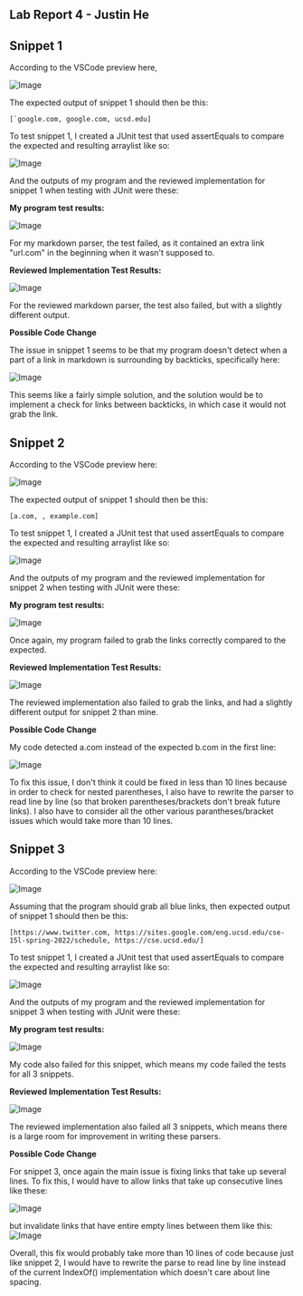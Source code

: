 ## Lab Report 4 - Justin He

## Snippet 1 

According to the VSCode preview here,

![Image](report4pictures/snippet1preview.png)


The expected output of snippet 1 should then be this:

    [`google.com, google.com, ucsd.edu]

To test snippet 1, I created a JUnit test that used assertEquals to compare the expected and resulting arraylist like so:


![Image](report4pictures/snippet1code.png)


And the outputs of my program and the reviewed implementation for snippet 1 when testing with JUnit were these:

**My program test results:**

![Image](report4pictures/myTestSnippet1.png)

For my markdown parser, the test failed, as it contained an extra link "url.com" in the beginning when it wasn't supposed to.

**Reviewed Implementation Test Results:**

![Image](report4pictures/reviewTestSnippet1.png)

For the reviewed markdown parser, the test also failed, but with a slightly different output.

**Possible Code Change**

The issue in snippet 1 seems to be that my program doesn't detect when a part of a link in markdown is surrounding by backticks, specifically here:

![Image](report4pictures/snippet1issue.png)

This seems like a fairly simple solution, and the solution would be to implement a check for links between backticks, in which case it would not grab the link.



## Snippet 2

According to the VSCode preview here:

![Image](report4pictures/snippet2preview.png)


The expected output of snippet 1 should then be this:

    [a.com, , example.com]

To test snippet 1, I created a JUnit test that used assertEquals to compare the expected and resulting arraylist like so:


![Image](report4pictures/snippet2code.png)

And the outputs of my program and the reviewed implementation for snippet 2 when testing with JUnit were these:

**My program test results:**

![Image](report4pictures/myTestSnippet2.png)

Once again, my program failed to grab the links correctly compared to the expected.

**Reviewed Implementation Test Results:**

![Image](report4pictures/reviewTestSnippet2.png)

The reviewed implementation also failed to grab the links, and had a slightly different output for snippet 2 than mine.

**Possible Code Change**

My code detected a.com instead of the expected b.com in the first line:

![Image](report4pictures/snippet2issue.png)

To fix this issue, I don't think it could be fixed in less than 10 lines because in order to check for nested parentheses, I also have to rewrite the parser to read line by line (so that broken parentheses/brackets don't break future links). I also have to consider all the other various parantheses/bracket issues which would take more than 10 lines. 

## Snippet 3

According to the VSCode preview here:

![Image](report4pictures/snippet3preview.png)


Assuming that the program should grab all blue links, then expected output of snippet 1 should then be this:

    [https://www.twitter.com, https://sites.google.com/eng.ucsd.edu/cse-15l-spring-2022/schedule, https://cse.ucsd.edu/]


To test snippet 1, I created a JUnit test that used assertEquals to compare the expected and resulting arraylist like so:


![Image](report4pictures/snippet3code.png)

And the outputs of my program and the reviewed implementation for snippet 3 when testing with JUnit were these:

**My program test results:**

![Image](report4pictures/myTestSnippet3.png)

My code also failed for this snippet, which means my code failed the tests for all 3 snippets.

**Reviewed Implementation Test Results:**

![Image](report4pictures/reviewTestSnippet3.png)

The reviewed implementation also failed all 3 snippets, which means there is a large room for improvement in writing these parsers.

**Possible Code Change**

For snippet 3, once again the main issue is fixing links that take up several lines. To fix this, I would have to allow links that take up consecutive lines like these:

![Image](report4pictures/snippet3issue1.png)

but invalidate links that have entire empty lines between them like this:
![Image](report4pictures/snippet3issue2.png)

Overall, this fix would probably take more than 10 lines of code because just like snippet 2, I would have to rewrite the parse to read line by line instead of the current IndexOf() implementation which doesn't care about line spacing.